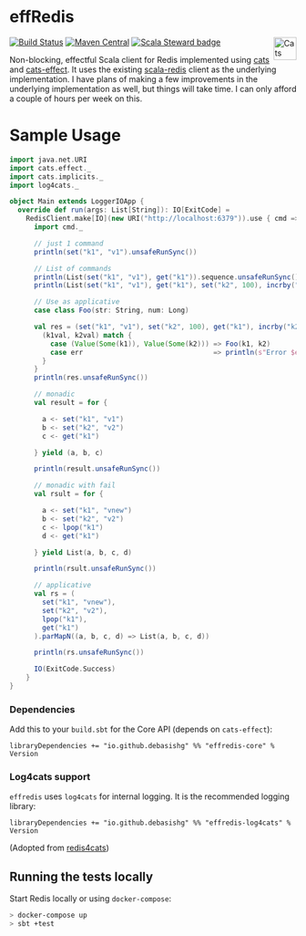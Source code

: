# effRedis

[![Build Status](https://travis-ci.org/debasishg/effRedis.svg?branch=master)](https://travis-ci.org/debasishg/effRedis)
[![Maven Central](https://maven-badges.herokuapp.com/maven-central/io.github.debasishg/effredis-core_2.13/badge.svg)](https://maven-badges.herokuapp.com/maven-central/io.github.debasishg/effredis-core_2.13) <a href="https://typelevel.org/cats/"><img src="https://typelevel.org/cats/img/cats-badge.svg" height="40px" align="right" alt="Cats friendly" /></a>
[![Scala Steward badge](https://img.shields.io/badge/Scala_Steward-helping-brightgreen.svg?style=flat&logo=data:image/png;base64,iVBORw0KGgoAAAANSUhEUgAAAA4AAAAQCAMAAAARSr4IAAAAVFBMVEUAAACHjojlOy5NWlrKzcYRKjGFjIbp293YycuLa3pYY2LSqql4f3pCUFTgSjNodYRmcXUsPD/NTTbjRS+2jomhgnzNc223cGvZS0HaSD0XLjbaSjElhIr+AAAAAXRSTlMAQObYZgAAAHlJREFUCNdNyosOwyAIhWHAQS1Vt7a77/3fcxxdmv0xwmckutAR1nkm4ggbyEcg/wWmlGLDAA3oL50xi6fk5ffZ3E2E3QfZDCcCN2YtbEWZt+Drc6u6rlqv7Uk0LdKqqr5rk2UCRXOk0vmQKGfc94nOJyQjouF9H/wCc9gECEYfONoAAAAASUVORK5CYII=)](https://scala-steward.org)


Non-blocking, effectful Scala client for Redis implemented using [cats](https://github.com/typelevel/cats) and [cats-effect](https://github.com/typelevel/cats-effect). It uses the existing [scala-redis](https://github.com/debasishg/scala-redis) client as the underlying implementation. I have plans of making a few improvements in the underlying implementation as well, but things will take time. I can only afford a couple of hours per week on this.



# Sample Usage

```scala
import java.net.URI
import cats.effect._
import cats.implicits._
import log4cats._

object Main extends LoggerIOApp {
  override def run(args: List[String]): IO[ExitCode] =
    RedisClient.make[IO](new URI("http://localhost:6379")).use { cmd =>
      import cmd._

      // just 1 command
      println(set("k1", "v1").unsafeRunSync())

      // List of commands
      println(List(set("k1", "v1"), get("k1")).sequence.unsafeRunSync())
      println(List(set("k1", "v1"), get("k1"), set("k2", 100), incrby("k2", 12)).sequence.unsafeRunSync())

      // Use as applicative
      case class Foo(str: String, num: Long)

      val res = (set("k1", "v1"), set("k2", 100), get("k1"), incrby("k2", 12)).parMapN { (_, _, k1val, k2val) =>
        (k1val, k2val) match {
          case (Value(Some(k1)), Value(Some(k2))) => Foo(k1, k2)
          case err                                => println(s"Error $err")
        }
      }
      println(res.unsafeRunSync())

      // monadic
      val result = for {

        a <- set("k1", "v1")
        b <- set("k2", "v2")
        c <- get("k1")

      } yield (a, b, c)

      println(result.unsafeRunSync())

      // monadic with fail
      val rsult = for {

        a <- set("k1", "vnew")
        b <- set("k2", "v2")
        c <- lpop("k1")
        d <- get("k1")

      } yield List(a, b, c, d)

      println(rsult.unsafeRunSync())

      // applicative
      val rs = (
        set("k1", "vnew"),
        set("k2", "v2"),
        lpop("k1"),
        get("k1")
      ).parMapN((a, b, c, d) => List(a, b, c, d))

      println(rs.unsafeRunSync())

      IO(ExitCode.Success)
    }
}
```

### Dependencies

Add this to your `build.sbt` for the Core API (depends on `cats-effect`):

```
libraryDependencies += "io.github.debasishg" %% "effredis-core" % Version
```

### Log4cats support

`effredis` uses `log4cats` for internal logging. It is the recommended logging library:

```
libraryDependencies += "io.github.debasishg" %% "effredis-log4cats" % Version
```

(Adopted from [redis4cats](https://github.com/profunktor/redis4cats))

## Running the tests locally

Start Redis locally or using `docker-compose`:

```bash
> docker-compose up
> sbt +test
```
